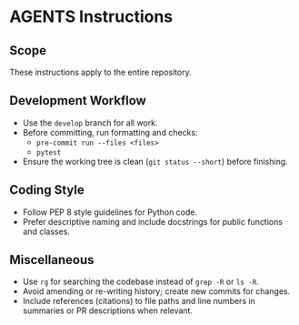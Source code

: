 # AGENTS Instructions

## Scope
These instructions apply to the entire repository.

## Development Workflow
- Use the `develop` branch for all work.
- Before committing, run formatting and checks:
  - `pre-commit run --files <files>`
  - `pytest`
- Ensure the working tree is clean (`git status --short`) before finishing.

## Coding Style
- Follow PEP 8 style guidelines for Python code.
- Prefer descriptive naming and include docstrings for public functions and classes.

## Miscellaneous
- Use `rg` for searching the codebase instead of `grep -R` or `ls -R`.
- Avoid amending or re-writing history; create new commits for changes.
- Include references (citations) to file paths and line numbers in summaries or PR descriptions when relevant.
